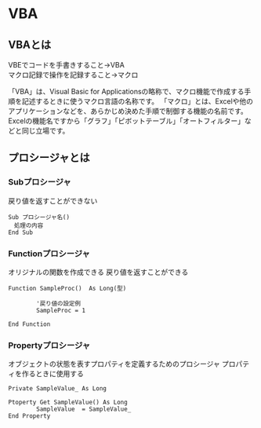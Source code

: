 # VBA

## VBAとは

VBEでコードを手書きすること→VBA<BR>
マクロ記録で操作を記録すること→マクロ

「VBA」は、Visual Basic for Applicationsの略称で、マクロ機能で作成する手順を記述するときに使うマクロ言語の名称です。
「マクロ」とは、Excelや他のアプリケーションなどを、あらかじめ決めた手順で制御する機能の名前です。
Excelの機能名ですから「グラフ」「ピボットテーブル」「オートフィルター」などと同じ立場です。

## プロシージャとは

### Subプロシージャ
戻り値を返すことができない

```
Sub プロシージャ名()
　処理の内容
End Sub
```

### Functionプロシージャ

オリジナルの関数を作成できる
戻り値を返すことができる

```
Function SampleProc()  As Long(型) 

        '戻り値の設定例
        SampleProc = 1
        
End Function

```


### Propertyプロシージャ
オブジェクトの状態を表すプロパティを定義するためのプロシージャ
プロパティを作るときに使用する
 
```
Private SampleValue_ As Long

Ptoperty Get SampleValue() As Long
        SampleValue  = SampleValue_
End Property
```

